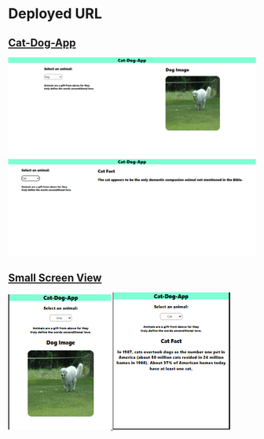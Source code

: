 # Deployed URL
<a href="https://cat-dog-app.vercel.app/">
<h2>Cat-Dog-App</h2>

<img src="./images/img1.png"/>
<img src="./images/img4.png"/>

<h2>Small Screen View</h2>

<img src="./images/img2.png"/>
<img src="./images/img3.png"/>
